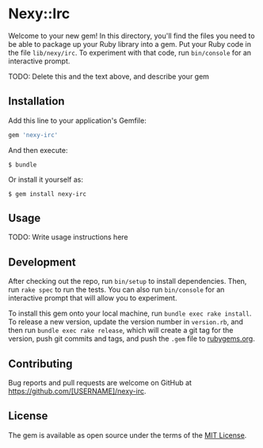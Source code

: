 # Nexy::Irc

Welcome to your new gem! In this directory, you'll find the files you need to be able to package up your Ruby library into a gem. Put your Ruby code in the file `lib/nexy/irc`. To experiment with that code, run `bin/console` for an interactive prompt.

TODO: Delete this and the text above, and describe your gem

## Installation

Add this line to your application's Gemfile:

```ruby
gem 'nexy-irc'
```

And then execute:

    $ bundle

Or install it yourself as:

    $ gem install nexy-irc

## Usage

TODO: Write usage instructions here

## Development

After checking out the repo, run `bin/setup` to install dependencies. Then, run `rake spec` to run the tests. You can also run `bin/console` for an interactive prompt that will allow you to experiment.

To install this gem onto your local machine, run `bundle exec rake install`. To release a new version, update the version number in `version.rb`, and then run `bundle exec rake release`, which will create a git tag for the version, push git commits and tags, and push the `.gem` file to [rubygems.org](https://rubygems.org).

## Contributing

Bug reports and pull requests are welcome on GitHub at https://github.com/[USERNAME]/nexy-irc.

## License

The gem is available as open source under the terms of the [MIT License](https://opensource.org/licenses/MIT).
